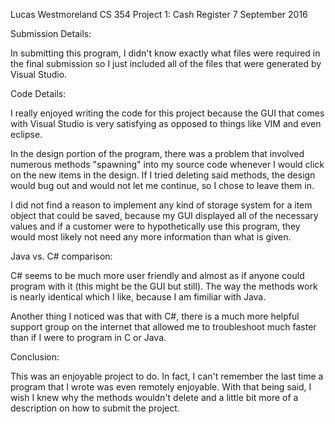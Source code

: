 Lucas Westmoreland
CS 354
Project 1: Cash Register
7 September 2016


Submission Details:

 In submitting this program, I didn't know exactly what files were required
 in the final submission so I just included all of the files that were generated
 by Visual Studio. 

Code Details:

 I really enjoyed writing the code for this project because the GUI that
 comes with Visual Studio is very satisfying as opposed to things like VIM 
 and even eclipse. 

 In the design portion of the program, there was a problem that involved 
 numerous methods "spawning" into my source code whenever I would click
 on the new items in the design. If I tried deleting said methods, the design
 would bug out and would not let me continue, so I chose to leave them in.

 I did not find a reason to implement any kind of storage system for a 
 item object that could be saved, because my GUI displayed all of the necessary
 values and if a customer were to hypothetically use this program, they would
 most likely not need any more information than what is given.

Java vs. C# comparison:

 C# seems to be much more user friendly and almost as if anyone could program
 with it (this might be the GUI but still). The way the methods work is nearly
 identical which I like, because I am fimiliar with Java. 

 Another thing I noticed was that with C#, there is a much more helpful support
 group on the internet that allowed me to troubleshoot much faster than if I 
 were to program in C or Java.

Conclusion:

 This was an enjoyable project to do. In fact, I can't remember the last time 
 a program that I wrote was even remotely enjoyable. With that being said, I 
 wish I knew why the methods wouldn't delete and a little bit more of a
 description on how to submit the project. 


